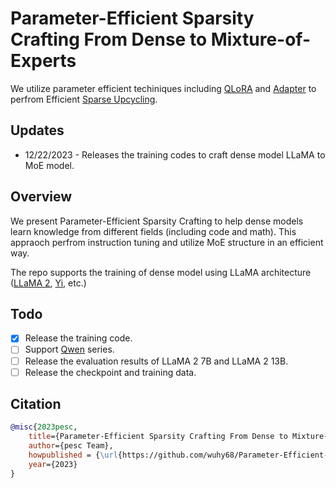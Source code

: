 # Parameter-Efficient Sparsity Crafting From Dense to Mixture-of-Experts

We utilize parameter efficient techiniques including [QLoRA](https://arxiv.org/abs/2305.14314) and [Adapter](https://arxiv.org/abs/1902.00751) to perfrom Efficient [Sparse Upcycling](https://arxiv.org/abs/2212.05055).

## Updates
- 12/22/2023 - Releases the training codes to craft dense model LLaMA to MoE model.

## Overview
We present Parameter-Efficient Sparsity Crafting to help dense models learn knowledge from different fields (including code and math). This appraoch perfrom instruction tuning and utilize MoE structure in an efficient way.

The repo supports the training of dense model using LLaMA architecture ([LLaMA 2](https://arxiv.org/abs/2307.09288), [Yi](https://huggingface.co/01-ai), etc.)

## Todo
- [x] Release the training code.
- [ ] Support [Qwen](https://huggingface.co/Qwen) series.
- [ ] Release the evaluation results of LLaMA 2 7B and LLaMA 2 13B.
- [ ] Release the checkpoint and training data.

## Citation
```bibtex
@misc{2023pesc,
    title={Parameter-Efficient Sparsity Crafting From Dense to Mixture-of-Experts},
    author={pesc Team},
    howpublished = {\url{https://github.com/wuhy68/Parameter-Efficient-MoE}},
    year={2023}
}
```